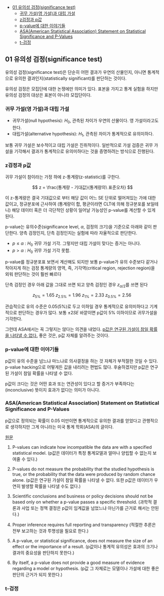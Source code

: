 <!-- @import "[TOC]" {cmd="toc" depthFrom=1 depthTo=6 orderedList=false} -->

<!-- code_chunk_output -->

- [01 유의성 검정(significance test)](#01-유의성-검정significance-test)
  - [귀무 가설(영 가설)과 대립 가설](#귀무-가설영-가설과-대립-가설)
  - [z검정과 p값](#z검정과-p값)
  - [p-value에 대한 이야기들](#p-value에-대한-이야기들)
  - [ASA(American Statistical Association) Statement on Statistical Significance and P-Values](#asaamerican-statistical-association-statement-on-statistical-significance-and-p-values)
  - [t-검정](#t-검정)

<!-- /code_chunk_output -->

## 01 유의성 검정(significance test)

유의성 검정(significance test)은 단순히 어떤 결과가 우연의 산물인지, 아니면 통계적으로 유의한 결과인지(statistically significant)를 판단하는 것이다.

유의성 검정은 모집단에 대한 논쟁에만 의미가 있다. 표본을 가지고 통계 실험을 하지만 유의성 검정의 대상은 표본이 아니라 모집단이다.

### 귀무 가설(영 가설)과 대립 가설

- 귀무가설(null hypothesis): $H_0$, 관측된 차이가 우연의 산물이다. 영 가설이라고도 한다.
- 대립가설(alternative hypothesis): $H_1$, 관측된 차이가 통계적으로 유의미하다.

보통 귀무 가설은 보수적이고 대립 가설은 진취적이다. 일반적으로 가설 검증은 귀무 가설을 기각해서 결과가 통계적으로 유의미하다는 것을 증명하려는 방식으로 진행된다.

### z검정과 p값

귀무 가설이 참이라는 가정 하에 z-통계량(z-statistic)를 구한다.

$$
z = \frac{통계량 - 기대값}{통계량의\ 표준오차}
$$

이 z-통계량은 결국 기대값으로 부터 해당 값이 어느 SE 단위로 떨어져있는 가에 대한 값이고, 정규분포에 근사하여 (통계량이 합, 평균이라면 CLT에 의해 정규분포를 보일테니) 해당 데이터 혹은 더 극단적인 상황이 일어날 가능성인 p-value를 계산할 수 있게 된다.

p-value는 유의수준(significance level, $\alpha$, 검정의 크기)을 기준으로 아래와 같이 판단한다.
양측 검정인지, 단측 검정인지는 실험에 따라 자율적으로 판단한다.

- $p \le \alpha$ : $H_0$ 귀무 가설 기각. 그렇지만 대립 가설이 맞다는 증거는 아니다.
- $p \gt \alpha$ : $H_0$ 귀무 가설 기각 못함.

p-value를 정규분포표 보면서 계산해도 되지만 보통 p-value가 유의 수준보다 같거나 작아지게 하는 검정 통계량의 영역, 즉, 기각역(critical region, rejection region)을 외워 판단하는 것이 훨씬 빠르다

단측 검정인 경우 아래 값을 그대로 쓰면 되고 양측 검정인 경우 $z_{\alpha/2}$를 쓰면 된다

$$
z_{5\%} = 1.65 \
z_{2.5\%} = 1.96 \
z_{1\%} = 2.33 \
z_{0.5\%} = 2.56 \
$$

관습적으로 유의 수준은 0.05(5%)로 두고 이하일 경우 통계적으로 유의미하다고 기계적으로 판단하는 경우가 많다.
보통 $\pm 2SE$ 바깥이면 p값이 5% 이하이므로 귀무가설을 기각한다.

그런데 ASA에서는 꼭 그렇지는 않다는 의견을 내었다. <ins>p값은 연구된 가설이 참일 확률을 나타낼 수 없다.</ins> 좋은 것은, p값 자체를 알려주는 것이다.

### p-value에 대한 이야기들

p값이 유의 수준을 넘느냐 마느냐로 의사결정을 하는 것 자체가 부적절한 것일 수 있다. p-value hacking으로 어떻게든 값을 내리려는 편법도 많다. 후술하겠지만 p값은 연구된 가설이 참일 확률을 나타낼 수 없다.

p값이 크다는 것은 어떤 효과 또는 연관성이 있다고 할 증거가 부족하다는 (inconclusive) 뜻이지 효과가 없다는 의미가 아니다.

### ASA(American Statistical Association) Statement on Statistical Significance and P-Values

p값으로 정의되는 확률이 0.05 미만이면 통계적으로 유의한 결과를 얻었다고 관행적으로 생각하지만 그게 아니라는 미국 통계 학회(ASA)의 글이다.

[원문](https://amstat.tandfonline.com/doi/full/10.1080/00031305.2016.1154108?scroll=top&needAccess=true#.Y53lGuxBz9B)

1. P-values can indicate how incompatible the data are with a specified statistical model. (p값은 데이터가 특정 통계모델과 얼마나 양립할 수 없는지 보여줄 수 있다.)

2. P-values do not measure the probability that the studied hypothesis is true, or the probability that the data were produced by random chance alone. (p값은 연구된 가설이 참일 확률을 나타낼 수 없다. 또한 p값은 데이터가 우연히 발생할 확률을 나타낼 수도 없다.)

3. Scientific conclusions and business or policy decisions should not be based only on whether a p-value passes a specific threshold. (과학적 결론과 사업 또는 정책 결정은 p값이 임계값을 넘었느냐 아닌가를 근거로 해서는 안된다.)

4. Proper inference requires full reporting and transparency (적절한 추론은 전부 보고하는 것과 투명성을 필요로 한다.)

5. A p-value, or statistical significance, does not measure the size of an effect or the importance of a result. (p값이나 통계적 유의성은 효과의 크기나 결과의 중요성을 판단하지 못한다.)

6. By itself, a p-value does not provide a good measure of evidence regarding a model or hypothesis. (p값 그 자체로는 모델이나 가설에 대한 좋은 판단의 근거가 되지 못한다.)

### t-검정
